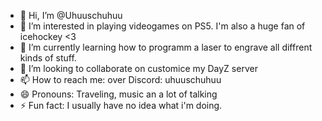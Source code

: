 - 👋 Hi, I’m @Uhuuschuhuu
- 👀 I’m interested in playing videogames on PS5. I'm also a huge fan of icehockey <3 
- 🌱 I’m currently learning how to programm a laser to engrave all diffrent kinds of stuff.
- 💞️ I’m looking to collaborate on customice my DayZ server
- 📫 How to reach me: over Discord: uhuuschuhuu
- 😄 Pronouns: Traveling, music an a lot of talking 
- ⚡ Fun fact: I usually have no idea what i'm doing. 

<!---
Uhuuschuhuu/Uhuuschuhuu is a ✨ special ✨ repository because its `README.md` (this file) appears on your GitHub profile.
You can click the Preview link to take a look at your changes.
--->
